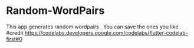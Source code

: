 # Random-WordPairs
This app generates random wordpairs . You can save the ones you like .
#credit
https://codelabs.developers.google.com/codelabs/flutter-codelab-first#0
